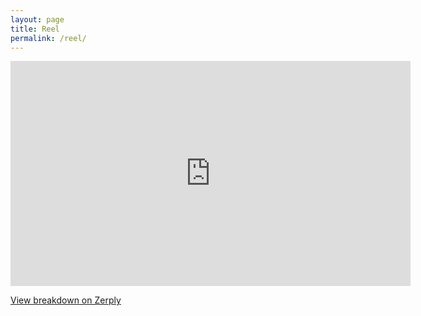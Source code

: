 ```yaml
---
layout: page
title: Reel
permalink: /reel/
---
```


<iframe src="https://player.vimeo.com/video/103889388?autoplay=1&color=ff9933&portrait=0" width="640" height="360" frameborder="0" webkitallowfullscreen mozallowfullscreen allowfullscreen></iframe>

[View breakdown on Zerply](https://zerply.com/r/29Fe4A5j)